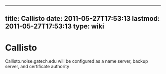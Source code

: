 
---
title: Callisto
date: 2011-05-27T17:53:13
lastmod: 2011-05-27T17:53:13
type: wiki
---
Callisto
========

Callisto.noise.gatech.edu will be configured as a name server, backup
server, and certificate authority
